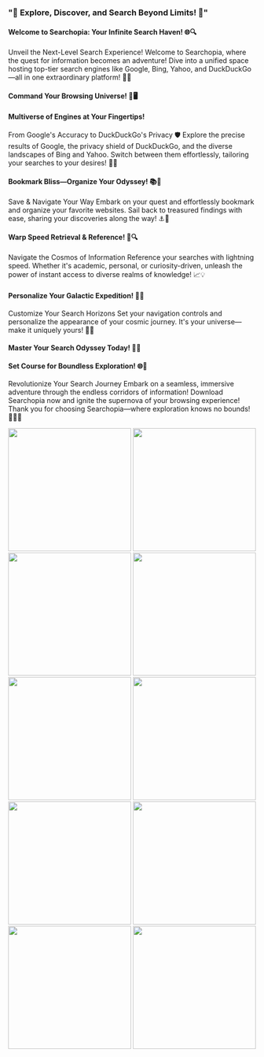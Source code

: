 ### "🌟 Explore, Discover, and Search Beyond Limits! 🚀"

#### Welcome to Searchopia: Your Infinite Search Haven! 🌐🔍

Unveil the Next-Level Search Experience!
Welcome to Searchopia, where the quest for information becomes an adventure! Dive into a unified space hosting top-tier search engines like Google, Bing, Yahoo, and DuckDuckGo—all in one extraordinary platform! 🌟🔮

#### Command Your Browsing Universe! 🌌🖥️

#### Multiverse of Engines at Your Fingertips!
From Google's Accuracy to DuckDuckGo's Privacy 🛡️
Explore the precise results of Google, the privacy shield of DuckDuckGo, and the diverse landscapes of Bing and Yahoo. Switch between them effortlessly, tailoring your searches to your desires! 🎩✨

#### Bookmark Bliss—Organize Your Odyssey! 📚💫
Save & Navigate Your Way
Embark on your quest and effortlessly bookmark and organize your favorite websites. Sail back to treasured findings with ease, sharing your discoveries along the way! ⚓📖

#### Warp Speed Retrieval & Reference! 🚀🔍
Navigate the Cosmos of Information
Reference your searches with lightning speed. Whether it's academic, personal, or curiosity-driven, unleash the power of instant access to diverse realms of knowledge! 📈💡

#### Personalize Your Galactic Expedition! 🌌🎨
Customize Your Search Horizons
Set your navigation controls and personalize the appearance of your cosmic journey. It's your universe—make it uniquely yours! 🌈🚀

#### Master Your Search Odyssey Today! 🌟🚀

#### Set Course for Boundless Exploration! 🌐🌟
Revolutionize Your Search Journey
Embark on a seamless, immersive adventure through the endless corridors of information! Download Searchopia now and ignite the supernova of your browsing experience! Thank you for choosing Searchopia—where exploration knows no bounds! 🚀🔭✨


<img src="https://github.com/vrundpadariya/my_browe_flutter_app/assets/133338321/988d1fb4-4981-4557-b6c1-417485612865" width="250px">

<img src="https://github.com/vrundpadariya/my_browe_flutter_app/assets/133338321/d1e3df8c-6d1e-4260-8ba5-fe685b49f9eb" width="250px">

<img src="https://github.com/vrundpadariya/my_browe_flutter_app/assets/133338321/0b4fdadb-6ae3-4dcc-9385-385912daca23" width="250px">

<img src="https://github.com/vrundpadariya/my_browe_flutter_app/assets/133338321/7d461ead-deb1-444b-97e5-79bf6c0a0062" width="250px">

<img src="https://github.com/vrundpadariya/my_browe_flutter_app/assets/133338321/e826640e-307f-48eb-87ec-bf60d49fc100" width="250px">

<img src="https://github.com/vrundpadariya/my_browe_flutter_app/assets/133338321/26b52529-5cf1-4210-9d97-2e9c26cc8be5" width="250px">

<img src="https://github.com/vrundpadariya/my_browe_flutter_app/assets/133338321/60decf09-7ce0-490a-9782-67c328427ccd" width="250px">

<img src="https://github.com/vrundpadariya/my_browe_flutter_app/assets/133338321/0e2e42fc-6a38-4e23-9a45-f8704383c013" width="250px">

<img src="https://github.com/vrundpadariya/my_browe_flutter_app/assets/133338321/d2584d90-177e-4589-8acf-8c8601741f1e" width="250px">

<img src="https://github.com/vrundpadariya/my_browe_flutter_app/assets/133338321/76deeecd-dbd1-456d-8ee9-286ad4da5306" width="250px">
